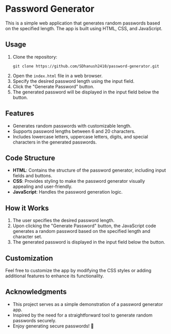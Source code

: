 
# Password Generator

This is a simple web application that generates random passwords based on the specified length. The app is built using HTML, CSS, and JavaScript.

## Usage
1. Clone the repository:
   ```
   git clone https://github.com/SDhanush2410/password-generator.git
   ```
2. Open the `index.html` file in a web browser.
3. Specify the desired password length using the input field.
4. Click the "Generate Password" button.
5. The generated password will be displayed in the input field below the button.

## Features
- Generates random passwords with customizable length.
- Supports password lengths between 6 and 20 characters.
- Includes lowercase letters, uppercase letters, digits, and special characters in the generated passwords.

## Code Structure
- **HTML**: Contains the structure of the password generator, including input fields and buttons.
- **CSS**: Provides styling to make the password generator visually appealing and user-friendly.
- **JavaScript**: Handles the password generation logic.

## How it Works
1. The user specifies the desired password length.
2. Upon clicking the "Generate Password" button, the JavaScript code generates a random password based on the specified length and character set.
3. The generated password is displayed in the input field below the button.

## Customization
Feel free to customize the app by modifying the CSS styles or adding additional features to enhance its functionality.

## Acknowledgments
- This project serves as a simple demonstration of a password generator app.
- Inspired by the need for a straightforward tool to generate random passwords securely.
- Enjoy generating secure passwords! 🚀
